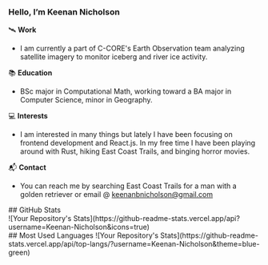 ### Hello, I’m Keenan Nicholson

🛰️ **Work**

- I am currently a part of C-CORE's Earth Observation team analyzing satellite imagery to monitor iceberg and river ice activity.

📚 **Education**

- BSc major in Computational Math, working toward a BA major in Computer Science, minor in Geography. 

💻 **Interests**

- I am interested in many things but lately I have been focusing on frontend development and React.js. In my free time I have been playing around with Rust, hiking East Coast Trails, and binging horror movies.

📬 **Contact**

- You can reach me by searching East Coast Trails for a man with a golden retriever or email @ keenanbnicholson@gmail.com

<div display="flex" flex-direction="column"> 
  <markdown>## GitHub Stats</markdown>
  <div>
  ![Your Repository's Stats](https://github-readme-stats.vercel.app/api?username=Keenan-Nicholson&icons=true)
  </div>
  <div>
    <markdown>## Most Used Languages</markdown>
![Your Repository's Stats](https://github-readme-stats.vercel.app/api/top-langs/?username=Keenan-Nicholson&theme=blue-green)
  </div>
</div>
